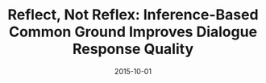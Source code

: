---
title: "Reflect, Not Reflex: Inference-Based Common Ground Improves Dialogue Response Quality"
collection: publications
permalink: /publication/2015-10-01-paper-title-number-3
excerpt: ""
date: 2015-10-01
venue: 'Journal 1'
paperurl: 'https://aclanthology.org/2022.emnlp-main.714.pdf'
citation: 'Your Name, You. (2015). &quot;Paper Title Number 3.&quot; <i>Journal 1</i>. 1(3).'
---
